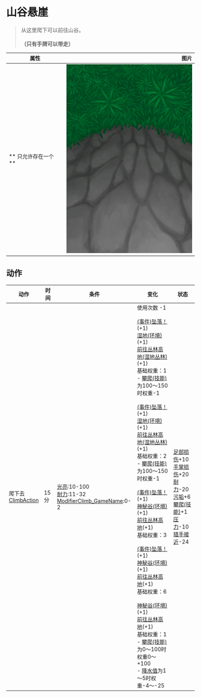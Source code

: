 # 山谷悬崖  
> 从这里爬下可以前往山谷。<br><br><b>（只有手牌可以带走）</b>  
  
  属性  |   图片   
 ----  |  ----:   
 ** 只允许存在一个 **  |  ![](Sprite/CliffsDown.png)   
  
## 动作  
动作  |  时间  |  条件  |  变化  |  状态  
----  |  ----  |  ----  |  ----  |  ----  
爬下去<br>[ClimbAction](ClimbAction.md)  |  15分  |  [光亮](Light.md):10-100<br>[耐力](Stamina.md):11-32<br>[ModifierClimb_GameName](ModifierClimb.md):0-2  |  使用次数  -1<br><br>[(事件)坠落！](Event_FallFracture.md)(+1)<br>[湿地(环境)](Env_Wetlands.md)(+1)<br>[前往丛林高地(湿地丛林)](Path_WetlandsToJungleHighlands.md)(+1)<br>基础权重：1<br>- [攀爬(技能)](Skill_Climbing.md)为100～150时权重-1<br><br>[(事件)坠落！](Event_FallSprains.md)(+1)<br>[湿地(环境)](Env_Wetlands.md)(+1)<br>[前往丛林高地(湿地丛林)](Path_WetlandsToJungleHighlands.md)(+1)<br>基础权重：2<br>- [攀爬(技能)](Skill_Climbing.md)为100～150时权重-1<br><br>[(事件)坠落！](Event_FallAbrasion.md)(+1)<br>[神秘谷(环境)](Env_SecretValley.md)(+1)<br>[前往丛林高地](Path_ValleyToJungleHighlands.md)(+1)<br>基础权重：3<br><br>[(事件)坠落！](Event_FallBruise.md)(+1)<br>[神秘谷(环境)](Env_SecretValley.md)(+1)<br>[前往丛林高地](Path_ValleyToJungleHighlands.md)(+1)<br>基础权重：6<br><br>[神秘谷(环境)](Env_SecretValley.md)(+1)<br>[前往丛林高地](Path_ValleyToJungleHighlands.md)(+1)<br>基础权重：1<br>- [攀爬(技能)](Skill_Climbing.md)为0～100时权重0～+100<br>- [降水值](RainValue.md)为1～5时权重-4～-25<br>  |  [足部损伤](FootDamage.md)+10<br>[手掌损伤](HandDamage.md)+20<br>[耐力](Stamina.md)-20<br>[污垢](Filth.md)+6<br>[攀爬(技能)](Skill_Climbing.md)+1<br>[压力](Stress.md)-10<br>[猎手接近](HuntersProximity.md)-24  
